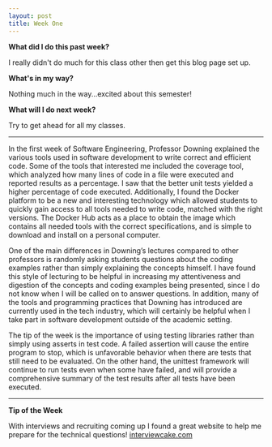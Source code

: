 ```yaml
---
layout: post
title: Week One
---
```

<b>What did I do this past week?</b><br>
<p>I really didn't do much for this class other then get this blog page set up.</p>

<b>What's in my way?</b><br>
<p>Nothing much in the way...excited about this semester!</p>


<b>What will I do next week?</b><br>
<p>Try to get ahead for all my classes.</p>


<hr>
<p>In the first week of Software Engineering, Professor Downing explained the various tools used in software development to write correct and efficient code. Some of the tools that interested me included the coverage tool, which analyzed how many lines of code in a file were executed and reported results as a percentage. I saw that the better unit tests yielded a higher percentage of code executed. Additionally, I found the Docker platform to be a new and interesting technology which allowed students to quickly gain access to all tools needed to write code, matched with the right versions. The Docker Hub acts as a place to obtain the image which contains all needed tools with the correct specifications, and is simple to download and install on a personal computer. </p>

<p>One of the main differences in Downing’s lectures compared to other professors is randomly asking students questions about the coding examples rather than simply explaining the concepts himself. I have found this style of lecturing to be helpful in increasing my attentiveness and digestion of the concepts and coding examples being presented, since I do not know when I will be called on to answer questions. In addition, many of the tools and programming practices that Downing has introduced are currently used in the tech industry, which will certainly be helpful when I take part in software development outside of the academic setting.</p>

<p>The tip of the week is the importance of using testing libraries rather than simply using asserts in test code. A failed assertion will cause the entire program to stop, which is unfavorable behavior when there are tests that still need to be evaluated. On the other hand, the unittest framework will continue to run tests even when some have failed, and will provide a comprehensive summary of the test results after all tests have been executed.</p>

<hr>
<b>Tip of the Week</b><br>
<p>With interviews and recruiting coming up I found a great website to help me prepare for the technical questions! <a href="http://www.interviewcake.com">interviewcake.com</a></p>
  
